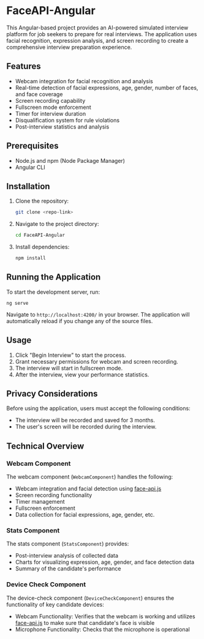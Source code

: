 # FaceAPI-Angular

This Angular-based project provides an AI-powered simulated interview platform for job seekers to prepare for real interviews. The application uses facial recognition, expression analysis, and screen recording to create a comprehensive interview preparation experience.

## Features

- Webcam integration for facial recognition and analysis
- Real-time detection of facial expressions, age, gender, number of faces, and face coverage
- Screen recording capability
- Fullscreen mode enforcement
- Timer for interview duration
- Disqualification system for rule violations
- Post-interview statistics and analysis

## Prerequisites

- Node.js and npm (Node Package Manager)
- Angular CLI

## Installation

1. Clone the repository:

   ```sh
   git clone <repo-link>
   ```

2. Navigate to the project directory:

   ```sh
   cd FaceAPI-Angular
   ```

3. Install dependencies:

   ```sh
   npm install
   ```

## Running the Application

To start the development server, run:

```text
ng serve
```

Navigate to `http://localhost:4200/` in your browser. The application will automatically reload if you change any of the source files.

## Usage

1. Click "Begin Interview" to start the process.
2. Grant necessary permissions for webcam and screen recording.
3. The interview will start in fullscreen mode.
4. After the interview, view your performance statistics.

## Privacy Considerations

Before using the application, users must accept the following conditions:

- The interview will be recorded and saved for 3 months.
- The user's screen will be recorded during the interview.

## Technical Overview

### Webcam Component

The webcam component (`WebcamComponent`) handles the following:

- Webcam integration and facial detection using [face-api.js](https://github.com/justadudewhohacks/face-api.js)
- Screen recording functionality
- Timer management
- Fullscreen enforcement
- Data collection for facial expressions, age, gender, etc.

### Stats Component

The stats component (`StatsComponent`) provides:

- Post-interview analysis of collected data
- Charts for visualizing expression, age, gender, and face detection data
- Summary of the candidate's performance

### Device Check Component

The device-check  component (`DeviceCheckComponent`) ensures the functionality of key candidate devices:

- Webcam Functionality: Verifies that the webcam is working and utilizes [face-api.js](https://github.com/justadudewhohacks/face-api.js) to make sure that candidate's face is visible
- Microphone Functionality: Checks that the microphone is operational
